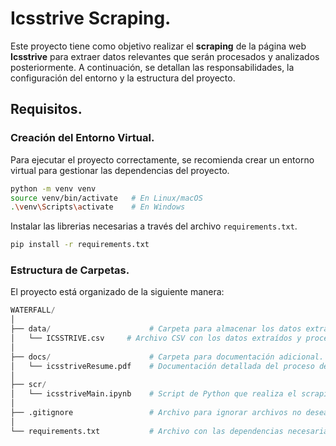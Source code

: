# Icsstrive Scraping.
Este proyecto tiene como objetivo realizar el **scraping** de la página web **Icsstrive** para extraer datos relevantes que serán procesados y analizados posteriormente. A continuación, se detallan las responsabilidades, la configuración del entorno y la estructura del proyecto.

## Requisitos.
### Creación del Entorno Virtual.
Para ejecutar el proyecto correctamente, se recomienda crear un entorno virtual para gestionar las dependencias del proyecto.

```bash
python -m venv venv
source venv/bin/activate   # En Linux/macOS
.\venv\Scripts\activate    # En Windows
```
Instalar las librerias necesarias a través del archivo `requirements.txt`.

```bash
pip install -r requirements.txt
```

### Estructura de Carpetas.
El proyecto está organizado de la siguiente manera:
```python
WATERFALL/
│
├── data/                      # Carpeta para almacenar los datos extraídos.
│   └── ICSSTRIVE.csv     # Archivo CSV con los datos extraídos y procesados.
│
├── docs/                      # Carpeta para documentación adicional.
│   └── icsstriveResume.pdf    # Documentación detallada del proceso de scraping para Waterfall.
│
├── scr/
│   └── icsstriveMain.ipynb    # Script de Python que realiza el scraping de la página Waterfall.
│
├── .gitignore                 # Archivo para ignorar archivos no deseados en el repositorio.
│
└── requirements.txt           # Archivo con las dependencias necesarias.

```

